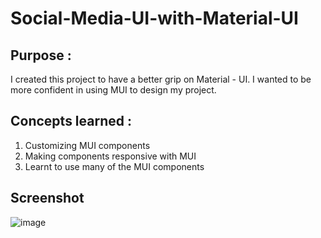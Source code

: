 # Social-Media-UI-with-Material-UI

## Purpose : 

I created this project to have a better grip on Material - UI. I wanted to be more confident in using MUI to design my project. 

## Concepts learned : 

1. Customizing MUI components
2. Making components responsive with MUI
3. Learnt to use many of the MUI components


## Screenshot

![image](https://user-images.githubusercontent.com/72337379/154086645-393d37a1-93a2-4402-a593-6318fb329ec1.png)


